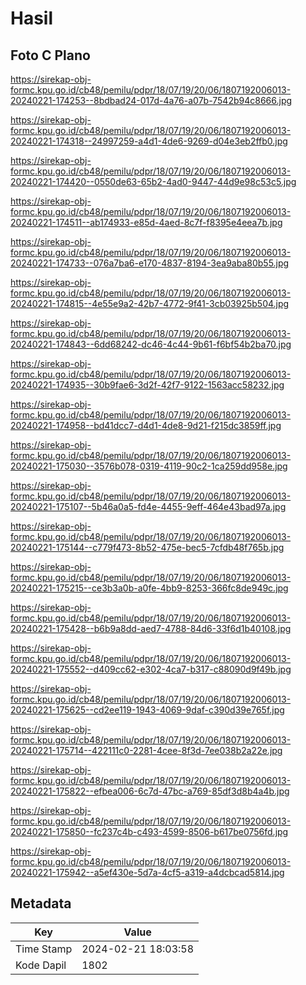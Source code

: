 # Hasil

## Foto C Plano

https://sirekap-obj-formc.kpu.go.id/cb48/pemilu/pdpr/18/07/19/20/06/1807192006013-20240221-174253--8bdbad24-017d-4a76-a07b-7542b94c8666.jpg

https://sirekap-obj-formc.kpu.go.id/cb48/pemilu/pdpr/18/07/19/20/06/1807192006013-20240221-174318--24997259-a4d1-4de6-9269-d04e3eb2ffb0.jpg

https://sirekap-obj-formc.kpu.go.id/cb48/pemilu/pdpr/18/07/19/20/06/1807192006013-20240221-174420--0550de63-65b2-4ad0-9447-44d9e98c53c5.jpg

https://sirekap-obj-formc.kpu.go.id/cb48/pemilu/pdpr/18/07/19/20/06/1807192006013-20240221-174511--ab174933-e85d-4aed-8c7f-f8395e4eea7b.jpg

https://sirekap-obj-formc.kpu.go.id/cb48/pemilu/pdpr/18/07/19/20/06/1807192006013-20240221-174733--076a7ba6-e170-4837-8194-3ea9aba80b55.jpg

https://sirekap-obj-formc.kpu.go.id/cb48/pemilu/pdpr/18/07/19/20/06/1807192006013-20240221-174815--4e55e9a2-42b7-4772-9f41-3cb03925b504.jpg

https://sirekap-obj-formc.kpu.go.id/cb48/pemilu/pdpr/18/07/19/20/06/1807192006013-20240221-174843--6dd68242-dc46-4c44-9b61-f6bf54b2ba70.jpg

https://sirekap-obj-formc.kpu.go.id/cb48/pemilu/pdpr/18/07/19/20/06/1807192006013-20240221-174935--30b9fae6-3d2f-42f7-9122-1563acc58232.jpg

https://sirekap-obj-formc.kpu.go.id/cb48/pemilu/pdpr/18/07/19/20/06/1807192006013-20240221-174958--bd41dcc7-d4d1-4de8-9d21-f215dc3859ff.jpg

https://sirekap-obj-formc.kpu.go.id/cb48/pemilu/pdpr/18/07/19/20/06/1807192006013-20240221-175030--3576b078-0319-4119-90c2-1ca259dd958e.jpg

https://sirekap-obj-formc.kpu.go.id/cb48/pemilu/pdpr/18/07/19/20/06/1807192006013-20240221-175107--5b46a0a5-fd4e-4455-9eff-464e43bad97a.jpg

https://sirekap-obj-formc.kpu.go.id/cb48/pemilu/pdpr/18/07/19/20/06/1807192006013-20240221-175144--c779f473-8b52-475e-bec5-7cfdb48f765b.jpg

https://sirekap-obj-formc.kpu.go.id/cb48/pemilu/pdpr/18/07/19/20/06/1807192006013-20240221-175215--ce3b3a0b-a0fe-4bb9-8253-366fc8de949c.jpg

https://sirekap-obj-formc.kpu.go.id/cb48/pemilu/pdpr/18/07/19/20/06/1807192006013-20240221-175428--b6b9a8dd-aed7-4788-84d6-33f6d1b40108.jpg

https://sirekap-obj-formc.kpu.go.id/cb48/pemilu/pdpr/18/07/19/20/06/1807192006013-20240221-175552--d409cc62-e302-4ca7-b317-c88090d9f49b.jpg

https://sirekap-obj-formc.kpu.go.id/cb48/pemilu/pdpr/18/07/19/20/06/1807192006013-20240221-175625--cd2ee119-1943-4069-9daf-c390d39e765f.jpg

https://sirekap-obj-formc.kpu.go.id/cb48/pemilu/pdpr/18/07/19/20/06/1807192006013-20240221-175714--422111c0-2281-4cee-8f3d-7ee038b2a22e.jpg

https://sirekap-obj-formc.kpu.go.id/cb48/pemilu/pdpr/18/07/19/20/06/1807192006013-20240221-175822--efbea006-6c7d-47bc-a769-85df3d8b4a4b.jpg

https://sirekap-obj-formc.kpu.go.id/cb48/pemilu/pdpr/18/07/19/20/06/1807192006013-20240221-175850--fc237c4b-c493-4599-8506-b617be0756fd.jpg

https://sirekap-obj-formc.kpu.go.id/cb48/pemilu/pdpr/18/07/19/20/06/1807192006013-20240221-175942--a5ef430e-5d7a-4cf5-a319-a4dcbcad5814.jpg


## Metadata

| Key        | Value               |
| ---------- | ------------------- |
| Time Stamp | 2024-02-21 18:03:58 |
| Kode Dapil | 1802                |



